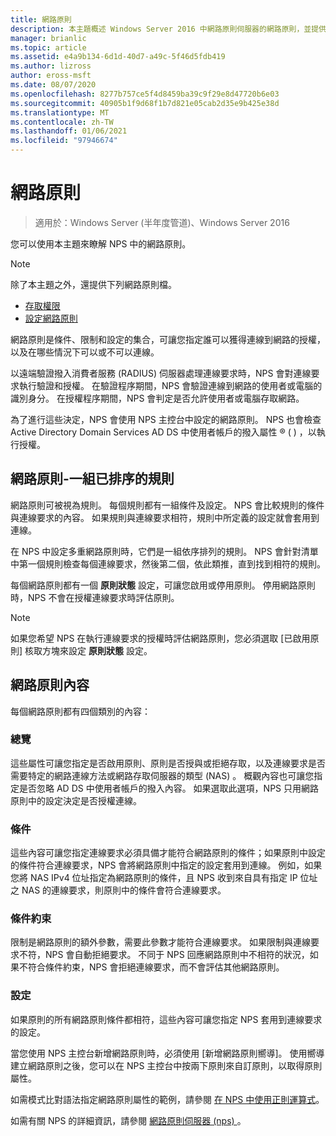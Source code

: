 ```yaml
---
title: 網路原則
description: 本主題概述 Windows Server 2016 中網路原則伺服器的網路原則，並提供 NPS 的其他指引連結。
manager: brianlic
ms.topic: article
ms.assetid: e4a9b134-6d1d-40d7-a49c-5f46d5fdb419
ms.author: lizross
author: eross-msft
ms.date: 08/07/2020
ms.openlocfilehash: 8277b757ce5f4d8459ba39c9f29e8d47720b6e03
ms.sourcegitcommit: 40905b1f9d68f1b7d821e05cab2d35e9b425e38d
ms.translationtype: MT
ms.contentlocale: zh-TW
ms.lasthandoff: 01/06/2021
ms.locfileid: "97946674"
---
```

# <a name="network-policies"></a>網路原則

>適用於：Windows Server (半年度管道)、Windows Server 2016

您可以使用本主題來瞭解 NPS 中的網路原則。

>[!NOTE]
>除了本主題之外，還提供下列網路原則檔。
> - [存取權限](nps-np-access.md)
> - [設定網路原則](nps-np-configure.md)

網路原則是條件、限制和設定的集合，可讓您指定誰可以獲得連線到網路的授權，以及在哪些情況下可以或不可以連線。

以遠端驗證撥入消費者服務 (RADIUS) 伺服器處理連線要求時，NPS 會對連線要求執行驗證和授權。 在驗證程序期間，NPS 會驗證連線到網路的使用者或電腦的識別身分。 在授權程序期間，NPS 會判定是否允許使用者或電腦存取網路。

為了進行這些決定，NPS 會使用 NPS 主控台中設定的網路原則。 NPS 也會檢查 Active Directory Domain Services AD DS 中使用者帳戶的撥入屬性 &reg; \( \) ，以執行授權。

## <a name="network-policies---an-ordered-set-of-rules"></a>網路原則-一組已排序的規則

網路原則可被視為規則。 每個規則都有一組條件及設定。 NPS 會比較規則的條件與連線要求的內容。 如果規則與連線要求相符，規則中所定義的設定就會套用到連線。

在 NPS 中設定多重網路原則時，它們是一組依序排列的規則。 NPS 會針對清單中第一個規則檢查每個連線要求，然後第二個，依此類推，直到找到相符的規則。

每個網路原則都有一個 **原則狀態** 設定，可讓您啟用或停用原則。 停用網路原則時，NPS 不會在授權連線要求時評估原則。

>[!NOTE]
>如果您希望 NPS 在執行連線要求的授權時評估網路原則，您必須選取 [已啟用原則] 核取方塊來設定 **原則狀態** 設定。

## <a name="network-policy-properties"></a>網路原則內容

每個網路原則都有四個類別的內容：

### <a name="overview"></a>總覽

 這些屬性可讓您指定是否啟用原則、原則是否授與或拒絕存取，以及連線要求是否需要特定的網路連線方法或網路存取伺服器的類型 (NAS) 。 概觀內容也可讓您指定是否忽略 AD DS 中使用者帳戶的撥入內容。 如果選取此選項，NPS 只用網路原則中的設定決定是否授權連線。


### <a name="conditions"></a>條件

 這些內容可讓您指定連線要求必須具備才能符合網路原則的條件；如果原則中設定的條件符合連線要求，NPS 會將網路原則中指定的設定套用到連線。 例如，如果您將 NAS IPv4 位址指定為網路原則的條件，且 NPS 收到來自具有指定 IP 位址之 NAS 的連線要求，則原則中的條件會符合連線要求。


### <a name="constraints"></a>條件約束

 限制是網路原則的額外參數，需要此參數才能符合連線要求。 如果限制與連線要求不符，NPS 會自動拒絕要求。 不同于 NPS 回應網路原則中不相符的狀況，如果不符合條件約束，NPS 會拒絕連線要求，而不會評估其他網路原則。

### <a name="settings"></a>設定

 如果原則的所有網路原則條件都相符，這些內容可讓您指定 NPS 套用到連線要求的設定。

當您使用 NPS 主控台新增網路原則時，必須使用 [新增網路原則嚮導]。 使用嚮導建立網路原則之後，您可以在 NPS 主控台中按兩下原則來自訂原則，以取得原則屬性。

如需模式比對語法指定網路原則屬性的範例，請參閱 [在 NPS 中使用正則運算式](nps-crp-reg-expressions.md)。

如需有關 NPS 的詳細資訊，請參閱 [網路原則伺服器 (nps) ](nps-top.md)。

